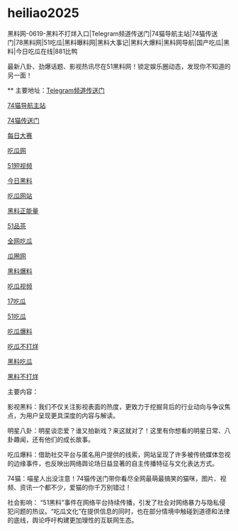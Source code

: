 # heiliao2025
黑料网-0619-黑料不打烊入口|Telegram频道传送门|74猫导航主站|74猫传送门|78黑料网|51吃瓜|黑料曝料网|黑料大事记|黑料大爆料|黑料网导航|国产吃瓜|黑料|今日吃瓜在线|881比鸭

最新八卦、劲爆话题、影视热讯尽在51黑料网！锁定娱乐圈动态，发现你不知道的另一面！

** 主要地址：<a href="https://74mao.com/">Telegram频道传送门</a>

<a href="https://74mao.com/">74猫导航主站</a>

<a href="https://74mao.com/">74猫传送门</a>

<a href="https://pc1-26.pages.dev/">每日大赛</a>

<a href="https://cg1-39.pages.dev/">吃瓜网</a>

<a href="https://pc2-25.pages.dev/">51短视频</a>

<a href="https://pc10-24.pages.dev/">今日黑料</a>

<a href="https://cg1-27.pages.dev/">吃瓜网站</a>

<a href="https://cg8-12.pages.dev/">黑料正能量</a>

<a href="https://pc8-34.pages.dev/">51品茶</a>

<a href="https://cg4-21.pages.dev/">全网吃瓜</a>

<a href="https://cg6-21.pages.dev/">瓜圈网</a>

<a href="https://cg5-24.pages.dev/">黑料爆料</a>

<a href="https://cg9-07.pages.dev/">吃瓜视频</a>

<a href="https://17chiguabudayang.pages.dev/">17吃瓜</a>

<a href="https://heiliaoshezui1.pages.dev/">51吃瓜</a>

<a href="https://chiguabaoliaowang01.pages.dev/">吃瓜爆料</a>

<a href="https://chiguabaoliao01.pages.dev/">吃瓜不打烊</a>

<a href="https://wangbaochiguahei.pages.dev/">黑料吃瓜</a>

<a href="https://91heiliaobaoliao.pages.dev/">黑料不打烊</a>

主要内容：

影视黑料：我们不仅关注影视表面的热度，更致力于挖掘背后的行业动向与争议焦点，为用户呈现更具深度的内容与解读。

明星八卦：明星谈恋爱？谁又拍新戏？来这就对了！这里有你想看的明星日常、八卦趣闻，还有他们的成长故事。

吃瓜爆料：借助社交平台与匿名用户提供的线索，网站呈现了许多被传统媒体忽视的边缘事件，也反映出网络舆论场日益显著的自主传播特征与文化表达方式。

74猫：喵星人出没注意！74猫传送门带你看尽全网最萌最搞笑的猫咪，图片、视频、资讯一个都不少，爱猫的你千万别错过！

社会影响：
“51黑料”事件在网络平台持续传播，引发了社会对网络暴力与隐私侵犯问题的热议。“吃瓜文化”在提供信息的同时，也在部分情境中触碰到道德和法律的底线，舆论呼吁构建更加理性的互联网生态。
